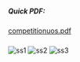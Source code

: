 ##### Quick PDF:
[competitionuos.pdf](https://github.com/samsamiczy/eda-competition/files/4869060/competitionuos.pdf)
###

![ss1](https://user-images.githubusercontent.com/57573839/86457330-ca137800-bd23-11ea-838f-e3e416bba7d4.JPG)
![ss2](https://user-images.githubusercontent.com/57573839/86457328-c97ae180-bd23-11ea-83e0-c65d131ef0d6.JPG)
![ss3](https://user-images.githubusercontent.com/57573839/86457321-c8e24b00-bd23-11ea-811e-66cb63f40d2f.JPG)

